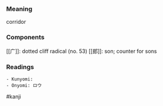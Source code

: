 ### Meaning

corridor

### Components

[[广]]: dotted cliff radical (no. 53) [[郎]]: son; counter for sons

### Readings

```
- Kunyomi: 
- Onyomi: ロウ
```

#kanji